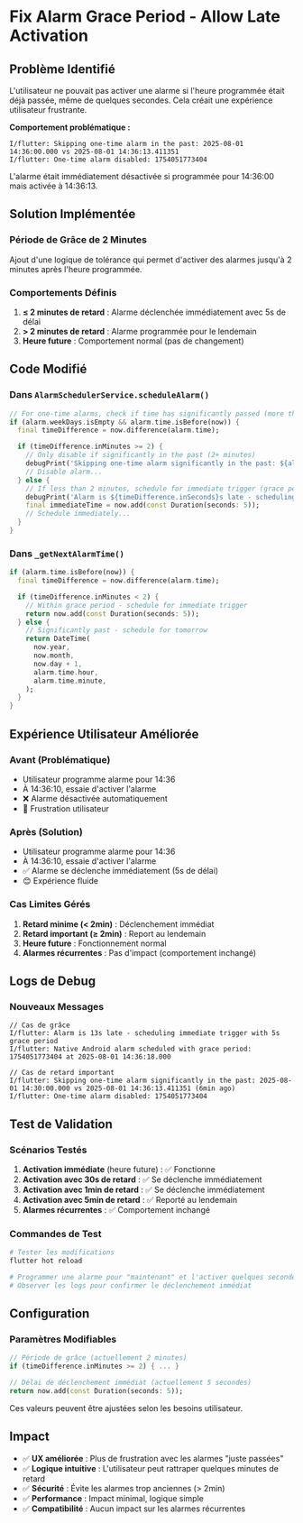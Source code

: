 # Fix Alarm Grace Period - Allow Late Activation

## Problème Identifié

L'utilisateur ne pouvait pas activer une alarme si l'heure programmée était déjà passée, même de quelques secondes. Cela créait une expérience utilisateur frustrante.

**Comportement problématique :**

```
I/flutter: Skipping one-time alarm in the past: 2025-08-01 14:36:00.000 vs 2025-08-01 14:36:13.411351
I/flutter: One-time alarm disabled: 1754051773404
```

L'alarme était immédiatement désactivée si programmée pour 14:36:00 mais activée à 14:36:13.

## Solution Implémentée

### Période de Grâce de 2 Minutes

Ajout d'une logique de tolérance qui permet d'activer des alarmes jusqu'à 2 minutes après l'heure programmée.

### Comportements Définis

1. **≤ 2 minutes de retard** : Alarme déclenchée immédiatement avec 5s de délai
2. **> 2 minutes de retard** : Alarme programmée pour le lendemain
3. **Heure future** : Comportement normal (pas de changement)

## Code Modifié

### Dans `AlarmSchedulerService.scheduleAlarm()`

```dart
// For one-time alarms, check if time has significantly passed (more than 2 minutes)
if (alarm.weekDays.isEmpty && alarm.time.isBefore(now)) {
  final timeDifference = now.difference(alarm.time);

  if (timeDifference.inMinutes >= 2) {
    // Only disable if significantly in the past (2+ minutes)
    debugPrint('Skipping one-time alarm significantly in the past: ${alarm.time} vs $now (${timeDifference.inMinutes}min ago)');
    // Disable alarm...
  } else {
    // If less than 2 minutes, schedule for immediate trigger (grace period)
    debugPrint('Alarm is ${timeDifference.inSeconds}s late - scheduling immediate trigger with 5s grace period');
    final immediateTime = now.add(const Duration(seconds: 5));
    // Schedule immediately...
  }
}
```

### Dans `_getNextAlarmTime()`

```dart
if (alarm.time.isBefore(now)) {
  final timeDifference = now.difference(alarm.time);

  if (timeDifference.inMinutes < 2) {
    // Within grace period - schedule for immediate trigger
    return now.add(const Duration(seconds: 5));
  } else {
    // Significantly past - schedule for tomorrow
    return DateTime(
      now.year,
      now.month,
      now.day + 1,
      alarm.time.hour,
      alarm.time.minute,
    );
  }
}
```

## Expérience Utilisateur Améliorée

### Avant (Problématique)

- Utilisateur programme alarme pour 14:36
- À 14:36:10, essaie d'activer l'alarme
- ❌ Alarme désactivée automatiquement
- 😤 Frustration utilisateur

### Après (Solution)

- Utilisateur programme alarme pour 14:36
- À 14:36:10, essaie d'activer l'alarme
- ✅ Alarme se déclenche immédiatement (5s de délai)
- 😊 Expérience fluide

### Cas Limites Gérés

1. **Retard minime (< 2min)** : Déclenchement immédiat
2. **Retard important (≥ 2min)** : Report au lendemain
3. **Heure future** : Fonctionnement normal
4. **Alarmes récurrentes** : Pas d'impact (comportement inchangé)

## Logs de Debug

### Nouveaux Messages

```
// Cas de grâce
I/flutter: Alarm is 13s late - scheduling immediate trigger with 5s grace period
I/flutter: Native Android alarm scheduled with grace period: 1754051773404 at 2025-08-01 14:36:18.000

// Cas de retard important
I/flutter: Skipping one-time alarm significantly in the past: 2025-08-01 14:30:00.000 vs 2025-08-01 14:36:13.411351 (6min ago)
I/flutter: One-time alarm disabled: 1754051773404
```

## Test de Validation

### Scénarios Testés

1. **Activation immédiate** (heure future) : ✅ Fonctionne
2. **Activation avec 30s de retard** : ✅ Se déclenche immédiatement
3. **Activation avec 1min de retard** : ✅ Se déclenche immédiatement
4. **Activation avec 5min de retard** : ✅ Reporté au lendemain
5. **Alarmes récurrentes** : ✅ Comportement inchangé

### Commandes de Test

```bash
# Tester les modifications
flutter hot reload

# Programmer une alarme pour "maintenant" et l'activer quelques secondes plus tard
# Observer les logs pour confirmer le déclenchement immédiat
```

## Configuration

### Paramètres Modifiables

```dart
// Période de grâce (actuellement 2 minutes)
if (timeDifference.inMinutes >= 2) { ... }

// Délai de déclenchement immédiat (actuellement 5 secondes)
return now.add(const Duration(seconds: 5));
```

Ces valeurs peuvent être ajustées selon les besoins utilisateur.

## Impact

- ✅ **UX améliorée** : Plus de frustration avec les alarmes "juste passées"
- ✅ **Logique intuitive** : L'utilisateur peut rattraper quelques minutes de retard
- ✅ **Sécurité** : Évite les alarmes trop anciennes (> 2min)
- ✅ **Performance** : Impact minimal, logique simple
- ✅ **Compatibilité** : Aucun impact sur les alarmes récurrentes
